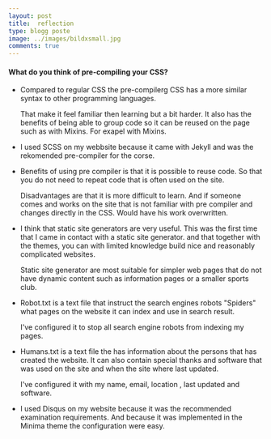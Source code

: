 ```yaml
---
layout: post
title:  reflection
type: blogg poste
image: ../images/bildxsmall.jpg
comments: true
---
```


#### What do you think of pre-compiling your CSS?

* Compared to regular CSS the pre-compilerg CSS has a more similar syntax to other programming languages.  

  That make it feel familiar then learning but a bit harder. 
  It also has the benefits of being able to group code so it can be reused on the page such as with Mixins. For exapel with Mixins.

* I used SCSS on my webbsite because it came with Jekyll and was the rekomended pre-compiler for the corse.

* Benefits of using pre compiler is that it is possible to reuse code. So that you do not need to repeat code that is often used on the site.  

  Disadvantages are that it is more difficult to learn. And if someone comes and works on the site that is not familiar with pre compiler and changes directly in the CSS. Would have his work overwritten.

* I think that static site generators are very useful. This was the first time that I came in contact with a static site generator. and that          together with the themes, you can with limited knowledge build nice and reasonably complicated websites. 

  Static site generator are most suitable for simpler web pages that do not have dynamic content such as information pages or a smaller sports club. 

* Robot.txt is a text file that instruct the search engines robots "Spiders" what pages on the website it can index and use in search result.  

  I've configured it to stop all search engine robots from indexing my pages.

* Humans.txt is a text file the has information about the persons that has created the website. It can also contain special thanks and software       that was used on the site and when the site where last updated.

  I've configured it with my name, email, location , last updated and software.

*  I used Disqus on my website because it was the recommended examination requirements. And because it was implemented in the Minima theme the         configuration were easy.
